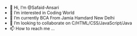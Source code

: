 - 👋 Hi, I’m @Safaid-Ansari
- 👀 I’m interested in Coding World 
- 🌱 I’m currently BCA From Jamia Hamdard New Delhi 
- 💞️ I’m looking to collaborate on C/HTML/CSS/JavaScript/Java
- 📫 How to reach me ...

<!---
Safaid-Ansari/Safaid-Ansari is a ✨ special ✨ repository because its `README.md` (this file) appears on your GitHub profile.
You can click the Preview link to take a look at your changes.
--->
